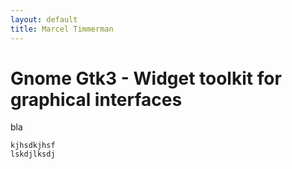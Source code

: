 ```yaml
---
layout: default
title: Marcel Timmerman
---
```


# Gnome Gtk3 - Widget toolkit for graphical interfaces

bla

```
kjhsdkjhsf
lskdjlksdj
```
